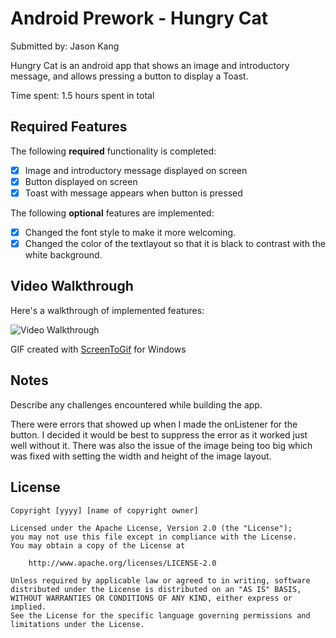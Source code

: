 # Android Prework - Hungry Cat

Submitted by: Jason Kang

Hungry Cat is an android app that shows an image and introductory message, and allows pressing a button to display a Toast. 

Time spent: 1.5 hours spent in total

## Required Features

The following **required** functionality is completed:

* [x] Image and introductory message displayed on screen
* [x] Button displayed on screen
* [x] Toast with message appears when button is pressed 

The following **optional** features are implemented:

* [x] Changed the font style to make it more welcoming.
* [x] Changed the color of the textlayout so that it is black to contrast with the white background.

## Video Walkthrough

Here's a walkthrough of implemented features:

<img src='https://i.imgur.com/7Tl9J4u.gif' title='Video Walkthrough' width='' alt='Video Walkthrough' />

<!-- Replace this with whatever GIF tool you used! -->
GIF created with [ScreenToGif](https://www.screentogif.com/) for Windows  
<!-- Recommended tools:
[Kap](https://getkap.co/) for macOS
[ScreenToGif](https://www.screentogif.com/) for Windows
[peek](https://github.com/phw/peek) for Linux. -->

## Notes

Describe any challenges encountered while building the app.

There were errors that showed up when I made the onListener for the button. I decided it would be best to suppress the error as it worked just well without it. There was also the issue of the image being too big which was fixed with setting the width and height of the image layout.

## License

    Copyright [yyyy] [name of copyright owner]

    Licensed under the Apache License, Version 2.0 (the "License");
    you may not use this file except in compliance with the License.
    You may obtain a copy of the License at

        http://www.apache.org/licenses/LICENSE-2.0

    Unless required by applicable law or agreed to in writing, software
    distributed under the License is distributed on an "AS IS" BASIS,
    WITHOUT WARRANTIES OR CONDITIONS OF ANY KIND, either express or implied.
    See the License for the specific language governing permissions and
    limitations under the License.
